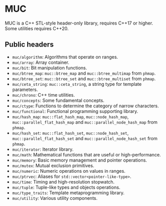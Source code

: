 # MUC

MUC is a C++ STL-style header-only library, requires C++17 or higher. Some utilities requires C++20.

## Public headers

- `muc/algorithm`: Algorithms that operate on ranges.
- `muc/array`: Array container.
- `muc/bit`: Bit manipulation functions.
- `muc/btree_map`: `muc::btree_map` and `muc::btree_multimap` from `phmap`.
- `muc/btree_set`: `muc::btree_set` and `muc::btree_multiset` from `phmap`.
- `muc/ceta_string`: `muc::ceta_string`, a string type for template parameters.
- `muc/chrono`: C++ time utilities.
- `muc/concepts`: Some fundamental concepts.
- `muc/ctype`: Functions to determine the category of narrow characters.
- `muc/functional`: Functional programming supporting library.
- `muc/hash_map`: `muc::flat_hash_map`, `muc::node_hash_map`, `muc::parallel_flat_hash_map` and `muc::parallel_node_hash_map` from `phmap`.
- `muc/hash_set`: `muc::flat_hash_set`, `muc::node_hash_set`, `muc::parallel_flat_hash_set` and `muc::parallel_node_hash_set` from `phmap`.
- `muc/iterator`: Iterator library.
- `muc/math`: Mathematical functions that are useful or high-performance.
- `muc/memory`: Basic memory management and pointer operations.
- `muc/mutex`: Mutual exclusion primitives.
- `muc/numeric`: Numeric operations on values in ranges.
- `muc/ptrvec`: Aliases for `std::vector<pointer-like-type>`.
- `muc/time`: Timing and high-resolution stopwatch.
- `muc/tuple`: Tuple-like types and objects operations.
- `muc/type_traits`: Template metaprogramming library.
- `muc/utility`: Various utility components.
